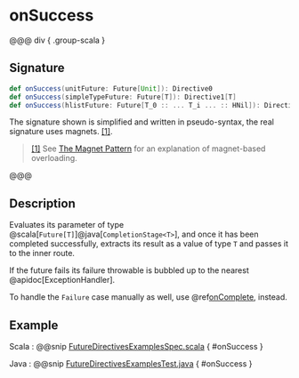 # onSuccess

@@@ div { .group-scala }

## Signature

```scala
def onSuccess(unitFuture: Future[Unit]): Directive0
def onSuccess(simpleTypeFuture: Future[T]): Directive1[T]
def onSuccess(hlistFuture: Future[T_0 :: ... T_i ... :: HNil]): Directive[T_0 :: ... T_i ... :: HNil]
```

The signature shown is simplified and written in pseudo-syntax, the real signature uses magnets. <a id="^1" href="#1">[1]</a>.

> <a id="1" href="#^1">[1]</a> See [The Magnet Pattern](https://spray.readthedocs.io/en/latest/blog/2012-12-13-the-magnet-pattern.html) for an explanation of magnet-based overloading.

@@@

## Description

Evaluates its parameter of type @scala[`Future[T]`]@java[`CompletionStage<T>`], and once it has been completed successfully,
extracts its result as a value of type `T` and passes it to the inner route.

If the future fails its failure throwable is bubbled up to the nearest @apidoc[ExceptionHandler].

To handle the `Failure` case manually as well, use @ref[onComplete](onComplete.md), instead.

## Example

Scala
:  @@snip [FutureDirectivesExamplesSpec.scala](/docs/src/test/scala/docs/http/scaladsl/server/directives/FutureDirectivesExamplesSpec.scala) { #onSuccess }

Java
:  @@snip [FutureDirectivesExamplesTest.java](/docs/src/test/java/docs/http/javadsl/server/directives/FutureDirectivesExamplesTest.java) { #onSuccess }

